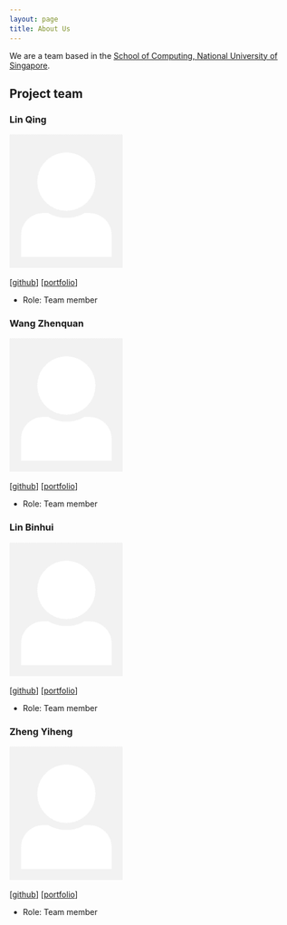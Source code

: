 ```yaml
---
layout: page
title: About Us
---
```


We are a team based in the [School of Computing, National University of Singapore](http://www.comp.nus.edu.sg).

## Project team

### Lin Qing

<img src="images/linqing42.png" width="200px">

[[github](https://github.com/linqing42/tp2)]
[[portfolio](team/linqing.md)]

* Role: Team member

### Wang Zhenquan

<img src="images/impala36.png" width="200px">

[[github](http://github.com/impala36/tp2)]
[[portfolio](team/zhenquan.md)]

* Role: Team member

### Lin Binhui

<img src="images/binbinhui.png" width="200px">

[[github](http://github.com/binbinhui/tp2)]
[[portfolio](team/binhui.md)]

* Role: Team member

### Zheng Yiheng

<img src="images/yiheng0410.png" width="200px">

[[github](https://github.com/Yiheng0410/tp2)]
[[portfolio](team/yiheng.md)]

* Role: Team member
